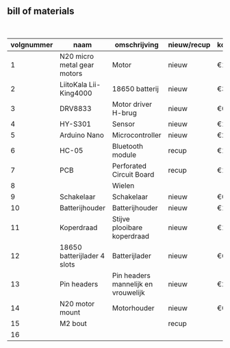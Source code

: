 ## bill of materials
<br />

|volgnummer|naam|omschrijving|nieuw/recup|kostprijs/stuk|aantal|subtotaal|
|----------|----|------------|-----------|---------|------|---------|
|         1|N20 micro metal gear motors    |   Motor         |    nieuw       |       €1,74       |   2   |   €3,4      |
|         2|LiitoKala Lii-King4000    |    18650 batterij        |   nieuw        |     €3,67         |  2    |  €7,35       |
|         3| DRV8833   |   Motor driver H-brug         |   nieuw        |   €0,51           |   1   |    €0,51     |
|         4|  HY-S301  |     Sensor       |    nieuw       | €1,59             |   1   |  €1,59       |
|         5| Arduino Nano   |   Microcontroller         |  nieuw         |    €2,91          |   1   |  €2,91       |
|         6| HC-05   |  Bluetooth module          |  recup         |    €1,61          |  1    |  €1,61       |
|         7| PCB   |  Perforated Circuit Board          | recup          |   €1,32           |  1    |  €1,32       |
|         8|    |      Wielen      |           |              |  2  |         |
|         9|  Schakelaar  |     Schakelaar       |      nieuw     |    €0,1          |  1    |  €0,1       |
|         10|  Batterijhouder  |   Batterijhouder         |   nieuw        |     €1,29         | 1     | €1,29        |
|         11|  Koperdraad  |   Stijve plooibare koperdraad         |   nieuw        |  €1,09            |  1    |   €1,09      |
|         12|  18650 batterijlader 4 slots  |  Batterijlader          |    nieuw       | €6,33             |  1    |   €6,33      |
|         13| Pin headers   |   Pin headers mannelijk en vrouwelijk         | nieuw          |     €2,17         |  1    |   €2,17      |
|         14| N20 motor mount   |  Motorhouder          |   nieuw        |    €0,35          |   2   |    €0,7     |
|         15|  M2 bout  |            |     recup      |              |      |         |
|         16|    |            |           |              |      |         |
